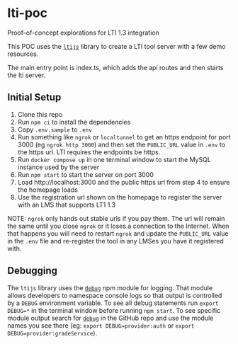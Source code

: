 # lti-poc

Proof-of-concept explorations for LTI 1.3 integration

This POC uses the [`ltijs`](https://github.com/Cvmcosta/ltijs) library to create a LTI tool server with a few demo resources.

The main entry point is index.ts, which adds the api routes and then starts the lti server.

## Initial Setup

1. Clone this repo
2. Run `npm ci` to install the dependencies
3. Copy `.env.sample` to `.env`
4. Run something like `ngrok` or `localtunnel` to get an https endpoint for port 3000 (eg `ngrok http 3000`) and then set the `PUBLIC_URL` value in `.env` to the https url.  LTI requires the endpoints be https.
5. Run `docker compose up` in one terminal window to start the MySQL instance used by the server
6. Run `npm start` to start the server on port 3000
7. Load http://localhost:3000 and the public https url from step 4 to ensure the homepage loads
8. Use the registration url shown on the homepage to register the server with an LMS that supports LT1 1.3

NOTE: `ngrok` only hands out stable urls if you pay them.  The url will remain the same until you close `ngrok` or it loses a connection to the Internet.  When that happens you will need to restart `ngrok` and update the `PUBLIC_URL` value in the `.env` file and re-register the tool in any LMSes you have it registered with.

## Debugging

The `ltijs` library uses the [`debug`](https://www.npmjs.com/package/debug) npm module for logging.  That module allows developers to namespace console logs so that output is controlled by a `DEBUG` environment variable.  To see all debug statements run `export DEBUG=*` in the terminal window before running `npm start`.  To see specific module output search for [`debug`](https://github.com/search?q=repo%3ACvmcosta%2Fltijs%20debug&type=code) in the GitHub repo and use the module names you see there (eg: `export DEBUG=provider:auth` or `export DEBUG=provider:gradeService`).
